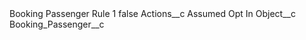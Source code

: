 <?xml version="1.0" encoding="UTF-8"?>
<CustomMetadata xmlns="http://soap.sforce.com/2006/04/metadata" xmlns:xsi="http://www.w3.org/2001/XMLSchema-instance" xmlns:xsd="http://www.w3.org/2001/XMLSchema">
    <label>Booking Passenger Rule 1</label>
    <protected>false</protected>
    <values>
        <field>Actions__c</field>
        <value xsi:type="xsd:string">Assumed Opt In</value>
    </values>
    <values>
        <field>Object__c</field>
        <value xsi:type="xsd:string">Booking_Passenger__c</value>
    </values>
</CustomMetadata>
